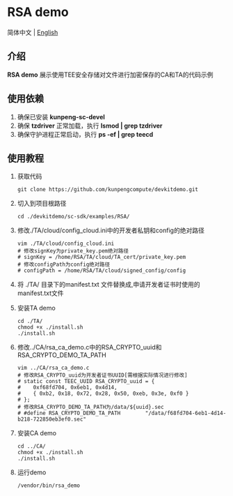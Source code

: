 # **RSA demo**

简体中文 | [English](README_en.md)

## 介绍
**RSA demo** 展示使用TEE安全存储对文件进行加密保存的CA和TA的代码示例

## 使用依赖

1. 确保已安装 **kunpeng-sc-devel**
2. 确保 **tzdriver** 正常加载，执行 **lsmod | grep tzdriver**
3. 确保守护进程正常启动，执行 **ps -ef | grep teecd**

## 使用教程

1. 获取代码

   ```shell
   git clone https://github.com/kunpengcompute/devkitdemo.git
   ```

2. 切入到项目根路径

   ```shell
   cd ./devkitdemo/sc-sdk/examples/RSA/
   ```

3. 修改./TA/cloud/config_cloud.ini中的开发者私钥和config的绝对路径

   ```shell
   vim ./TA/cloud/config_cloud.ini
   # 修改signKey为private_key.pem绝对路径
   # signKey = /home/RSA/TA/cloud/TA_cert/private_key.pem
   # 修改configPath为config绝对路径
   # configPath = /home/RSA/TA/cloud/signed_config/config
   ```

4. 将 ./TA/ 目录下的manifest.txt 文件替换成,申请开发者证书时使用的manifest.txt文件

5. 安装TA demo

   ```shell
   cd ./TA/
   chmod +x ./install.sh
   ./install.sh
   ```

6. 修改../CA/rsa_ca_demo.c中的RSA_CRYPTO_uuid和RSA_CRYPTO_DEMO_TA_PATH

   ```shell
   vim ../CA/rsa_ca_demo.c
   # 修改RSA_CRYPTO_uuid为开发者证书UUID[需根据实际情况进行修改]
   # static const TEEC_UUID RSA_CRYPTO_uuid = {
   #    0xf68fd704, 0x6eb1, 0x4d14,
   #    { 0xb2, 0x18, 0x72, 0x28, 0x50, 0xeb, 0x3e, 0xf0 }
   # };
   # 修改RSA_CRYPTO_DEMO_TA_PATH为/data/${uuid}.sec
   # #define RSA_CRYPTO_DEMO_TA_PATH        "/data/f68fd704-6eb1-4d14-b218-722850eb3ef0.sec"
   ```

7. 安装CA demo

   ```shell
   cd ../CA/
   chmod +x ./install.sh
   ./install.sh
   ```

8. 运行demo

   ```shell
   /vendor/bin/rsa_demo
   ```

